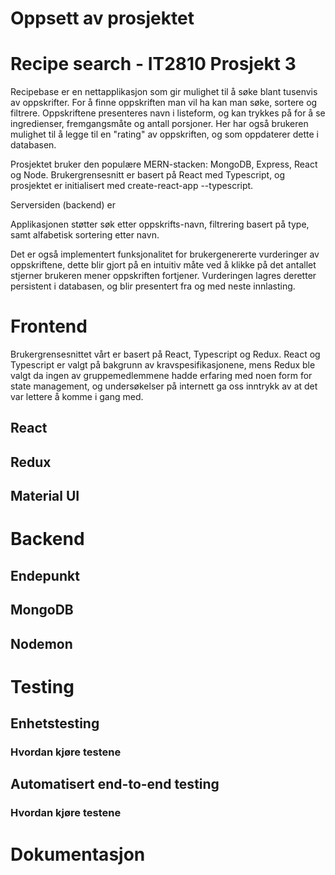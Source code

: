# Oppsett av prosjektet

# Recipe search - IT2810 Prosjekt 3

Recipebase er en nettapplikasjon som gir mulighet til å søke blant tusenvis av oppskrifter. For å finne oppskriften man vil ha kan man søke, sortere og filtrere. Oppskriftene presenteres navn i listeform, og kan trykkes på for å se ingredienser, fremgangsmåte og antall porsjoner. Her har også brukeren mulighet til å legge til en "rating" av oppskriften, og som oppdaterer dette i databasen.

Prosjektet bruker den populære MERN-stacken: MongoDB, Express, React og Node.
Brukergrensesnitt er basert på React med Typescript, og prosjektet er initialisert med create-react-app --typescript. 

Serversiden (backend) er

Applikasjonen støtter søk etter oppskrifts-navn, filtrering basert på type, samt alfabetisk sortering etter navn. 

Det er også implementert funksjonalitet for brukergenererte vurderinger av oppskriftene, dette blir gjort på en intuitiv måte ved å klikke på det antallet stjerner brukeren mener oppskriften fortjener. Vurderingen lagres deretter persistent i databasen, og blir presentert fra og med neste innlasting.


# Frontend
Brukergrensesnittet vårt er basert på React, Typescript og Redux. React og Typescript er valgt på bakgrunn av kravspesifikasjonene, mens Redux ble valgt da ingen av gruppemedlemmene hadde erfaring med noen form for state management, og undersøkelser på internett ga oss inntrykk av at det var lettere å komme i gang med. 

## React

## Redux

## Material UI

# Backend
## Endepunkt
## MongoDB
## Nodemon

# Testing
## Enhetstesting
### Hvordan kjøre testene
## Automatisert end-to-end testing
### Hvordan kjøre testene

# Dokumentasjon
